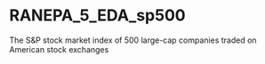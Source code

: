 # RANEPA_5_EDA_sp500
The S&P stock market index of 500 large-cap companies traded on American stock exchanges
